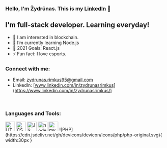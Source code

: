 ### Hello, I'm Žydrūnas. This is my [LinkedIn](https://www.linkedin.com/in/zydrunasrimkus/) 👋 

## I'm full-stack developer. Learning everyday!

- 👀 I am interested in blockchain.
- 🌱 I’m currently learning Node.js
- 🥅 2021 Goals: React.js
- ⚡ Fun fact: I love esports.

### Connect with me:

- Email: [zydrunas.rimkus95@gmail.com](mailto:zydrunas.rimkus95@gmail.com)
- LinkedIn: [www.linkedin.com/in/zydrunasrimkus](https://www.linkedin.com/in/zydrunasrimkus/)

<br />

### Languages and Tools:

<img src="https://cdn.jsdelivr.net/gh/devicons/devicon/icons/html5/html5-original.svg" alt="HTML5" title="HTML5" width="30"/>
<img src="https://cdn.jsdelivr.net/gh/devicons/devicon/icons/css3/css3-original.svg" width="30" alt="CSS"/>
<img src="https://cdn.jsdelivr.net/gh/devicons/devicon/icons/javascript/javascript-original.svg" width="30" alt="JS"/>
<img src="https://cdn.jsdelivr.net/gh/devicons/devicon/icons/nodejs/nodejs-original.svg" width="30" alt="node.js"/>
<img src="https://cdn.jsdelivr.net/gh/devicons/devicon/icons/mysql/mysql-original.svg" width="30" alt="mysql"/>
![PHP](https://cdn.jsdelivr.net/gh/devicons/devicon/icons/php/php-original.svg){ width:30px }